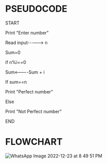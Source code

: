# PSEUDOCODE
START


Print "Enter number"


Read input-----> n


Sum=0


if n%i==0


Sum<----Sum + i


If sum==n 


Print "Perfect number"


Else 


Print "Not Perfect number"


END

# FLOWCHART
![WhatsApp Image 2022-12-23 at 8 49 51 PM](https://user-images.githubusercontent.com/117601111/209444736-6e930205-2b74-4d51-b3a0-7015590356d1.jpeg)
